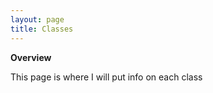 ```yaml
---
layout: page
title: Classes
---
```


**Overview**

This page is where I will put info on each class
